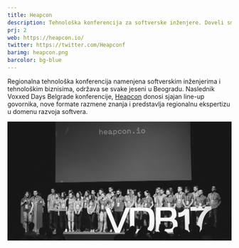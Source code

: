 ```yaml
---
title: Heapcon
description: Tehnološka konferencija za softverske inženjere. Doveli smo Voxxed Days u Beograd, a od 2018. godine organizujemo Heapcon.
prj: 2
web: https://heapcon.io/
twitter: https://twitter.com/Heapconf
barimg: heapcon.png
barcolor: bg-blue
---
```


Regionalna tehnološka konferencija namenjena softverskim inženjerima i tehnološkim biznisima, održava se svake jeseni u Beogradu. Naslednik Voxxed Days Belgrade konferencije, [Heapcon](http://heapcon.io/) donosi sjajan line-up govornika, nove formate razmene znanja i predstavlja regionalnu ekspertizu u domenu razvoja softvera.

![](hc.jpg)
